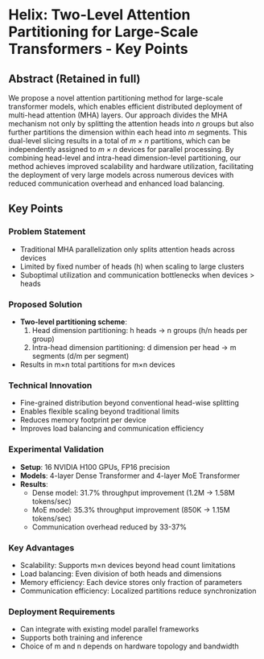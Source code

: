 # Helix: Two-Level Attention Partitioning for Large-Scale Transformers - Key Points

## Abstract (Retained in full)
We propose a novel attention partitioning method for large-scale transformer models, which enables efficient distributed deployment of multi-head attention (MHA) layers. Our approach divides the MHA mechanism not only by splitting the attention heads into *n* groups but also further partitions the dimension within each head into *m* segments. This dual-level slicing results in a total of *m × n* partitions, which can be independently assigned to *m × n* devices for parallel processing. By combining head-level and intra-head dimension-level partitioning, our method achieves improved scalability and hardware utilization, facilitating the deployment of very large models across numerous devices with reduced communication overhead and enhanced load balancing.

## Key Points

### Problem Statement
- Traditional MHA parallelization only splits attention heads across devices
- Limited by fixed number of heads (h) when scaling to large clusters
- Suboptimal utilization and communication bottlenecks when devices > heads

### Proposed Solution
- **Two-level partitioning scheme**:
  1. Head dimension partitioning: h heads → n groups (h/n heads per group)
  2. Intra-head dimension partitioning: d dimension per head → m segments (d/m per segment)
- Results in m×n total partitions for m×n devices

### Technical Innovation
- Fine-grained distribution beyond conventional head-wise splitting
- Enables flexible scaling beyond traditional limits
- Reduces memory footprint per device
- Improves load balancing and communication efficiency

### Experimental Validation
- **Setup**: 16 NVIDIA H100 GPUs, FP16 precision
- **Models**: 4-layer Dense Transformer and 4-layer MoE Transformer
- **Results**:
  - Dense model: 31.7% throughput improvement (1.2M → 1.58M tokens/sec)
  - MoE model: 35.3% throughput improvement (850K → 1.15M tokens/sec)
  - Communication overhead reduced by 33-37%

### Key Advantages
- Scalability: Supports m×n devices beyond head count limitations
- Load balancing: Even division of both heads and dimensions
- Memory efficiency: Each device stores only fraction of parameters
- Communication efficiency: Localized partitions reduce synchronization

### Deployment Requirements
- Can integrate with existing model parallel frameworks
- Supports both training and inference
- Choice of m and n depends on hardware topology and bandwidth